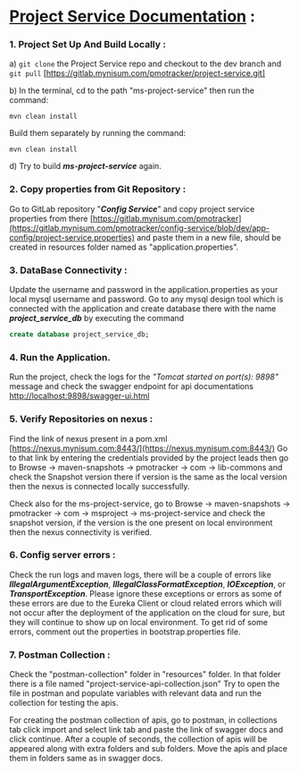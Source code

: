 # <u>Project Service Documentation</u> :
### 1. Project Set Up And Build Locally :
a) `git clone` the Project Service repo and checkout to the dev branch and `git pull` [https://gitlab.mynisum.com/pmotracker/project-service.git]

b) In the terminal, cd to the path "ms-project-service" then run the command:
```maven
mvn clean install
```

Build them separately by running the command:
```maven
mvn clean install
```
d) Try to build _**ms-project-service**_ again.
### 2. Copy properties from Git Repository :
Go to GitLab repository "***Config Service***" and copy
project service properties from there [https://gitlab.mynisum.com/pmotracker](https://gitlab.mynisum.com/pmotracker/config-service/blob/dev/app-config/project-service.properties)
and paste them in a new file, should be created in resources folder named as "application.properties".

### 3. DataBase Connectivity :
Update the username and password in the application.properties as your local mysql username and password.
Go to any mysql design tool which is connected with the application and create database there with the name _**project_service_db**_ by executing the command
```sql
create database project_service_db;
```
### 4. Run the Application.
Run the project, check the logs for the _"Tomcat started on port(s): 9898"_ message and check the swagger endpoint for api documentations [http://localhost:9898/swagger-ui.html](http://localhost:9898/swagger-ui.html)

### 5. Verify Repositories on nexus :
Find the link of nexus present in a pom.xml [https://nexus.mynisum.com:8443/](https://nexus.mynisum.com:8443/)
Go to that link by entering the credentials provided by the project leads
then go to Browse -> maven-snapshots -> pmotracker -> com -> lib-commons and check the Snapshot version there if version is the same as
the local version then the nexus is connected locally successfully.

Check also for the ms-project-service, go to Browse -> maven-snapshots -> pmotracker -> com -> msproject -> ms-project-service
and check the snapshot version, if the version is the one present on local environment then the nexus connectivity is verified.

### 6. Config server errors :
Check the run logs and maven logs, there will be a couple of errors like _**IllegalArgumentException**_, _**IllegalClassFormatException**_,
_**IOException**_, or _**TransportException**_.
Please ignore these exceptions or errors as some of these errors are due to the Eureka Client or cloud related errors which will not occur
after the deployment of the application on the cloud for sure, but they will continue to show up on local environment.
To get rid of some errors, comment out the properties in bootstrap.properties file.

### 7. Postman Collection :
Check the "postman-collection" folder in "resources" folder. In that folder there is a file named "project-service-api-collection.json"
Try to open the file in postman and populate variables with relevant data and run the collection for testing the apis.

For creating the postman collection of apis, go to postman, in collections tab click import and select link tab and paste the link of swagger docs and click continue.
After a couple of seconds, the collection of apis will be appeared along with extra folders and sub folders. Move the apis and place them in folders same as in swagger docs.
